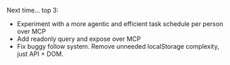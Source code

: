 Next time... top 3:

- Experiment with a more agentic and efficient task schedule per person over MCP
- Add readonly query and expose over MCP
- Fix buggy follow system. Remove unneeded localStorage complexity, just API + DOM.
